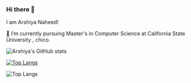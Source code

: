 ### Hi there 👋

I am Arshiya Naheed!

 🔭 I’m currently pursuing Master's in Computer Science at California State University , chico.

![Arshiya's GitHub stats](https://github-readme-stats.vercel.app/api?username=arshiya19&show_icons=true&theme=transparent)

[![Top Langs](https://github-readme-stats.vercel.app/api/top-langs/?username=arshiya19&layout=pie)](https://github.com/arshiya19/github-readme-stats)

![Top Langs](https://github-readme-stats.vercel.app/api/top-langs/?username=arshiya19&layout=compact)

<!--
**arshiya19/arshiya19** is a ✨ _special_ ✨ repository because its `README.md` (this file) appears on your GitHub profile.

Here are some ideas to get you started:

- 🔭 I’m currently working on ...
- 🌱 I’m currently learning ...
- 👯 I’m looking to collaborate on ...
- 🤔 I’m looking for help with ...
- 💬 Ask me about ...
- 📫 How to reach me: ...
- 😄 Pronouns: ...
- ⚡ Fun fact: ...
-->


